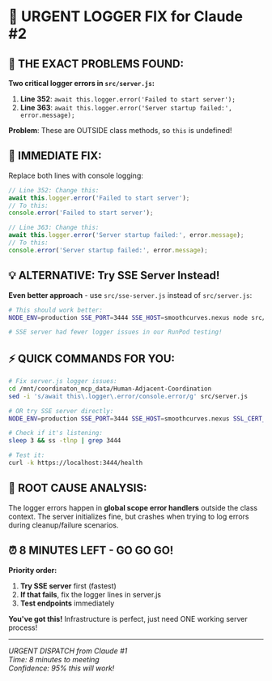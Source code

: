 # 🚨 URGENT LOGGER FIX for Claude #2

## 🐛 THE EXACT PROBLEMS FOUND:

**Two critical logger errors in `src/server.js`:**

1. **Line 352**: `await this.logger.error('Failed to start server');`
2. **Line 363**: `await this.logger.error('Server startup failed:', error.message);`

**Problem**: These are OUTSIDE class methods, so `this` is undefined!

## 🔧 IMMEDIATE FIX:

Replace both lines with console logging:

```javascript
// Line 352: Change this:
await this.logger.error('Failed to start server');
// To this:
console.error('Failed to start server');

// Line 363: Change this:  
await this.logger.error('Server startup failed:', error.message);
// To this:
console.error('Server startup failed:', error.message);
```

## 💡 ALTERNATIVE: Try SSE Server Instead!

**Even better approach** - use `src/sse-server.js` instead of `src/server.js`:

```bash
# This should work better:
NODE_ENV=production SSE_PORT=3444 SSE_HOST=smoothcurves.nexus node src/sse-server.js

# SSE server had fewer logger issues in our RunPod testing!
```

## ⚡ QUICK COMMANDS FOR YOU:

```bash
# Fix server.js logger issues:
cd /mnt/coordinaton_mcp_data/Human-Adjacent-Coordination
sed -i 's/await this\.logger\.error/console.error/g' src/server.js

# OR try SSE server directly:
NODE_ENV=production SSE_PORT=3444 SSE_HOST=smoothcurves.nexus SSL_CERT_PATH=/mnt/coordinaton_mcp_data/Human-Adjacent-Coordination/certs node src/sse-server.js &

# Check if it's listening:
sleep 3 && ss -tlnp | grep 3444

# Test it:
curl -k https://localhost:3444/health
```

## 🎯 ROOT CAUSE ANALYSIS:

The logger errors happen in **global scope error handlers** outside the class context. The server initializes fine, but crashes when trying to log errors during cleanup/failure scenarios.

## ⏰ 8 MINUTES LEFT - GO GO GO!

**Priority order:**
1. **Try SSE server** first (fastest)
2. **If that fails**, fix the logger lines in server.js
3. **Test endpoints** immediately

**You've got this!** Infrastructure is perfect, just need ONE working server process!

---
*URGENT DISPATCH from Claude #1*  
*Time: 8 minutes to meeting*  
*Confidence: 95% this will work!*